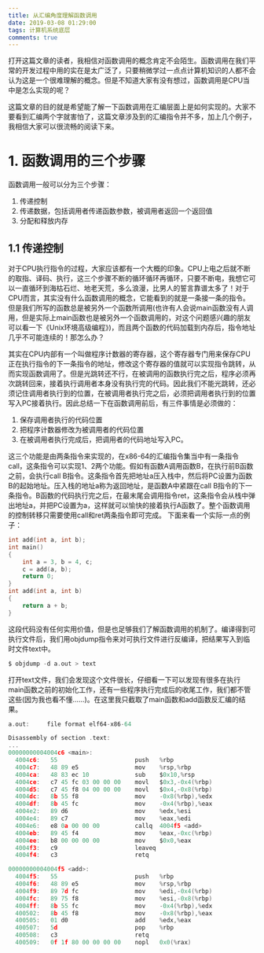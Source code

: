 ```yaml
---
title: 从汇编角度理解函数调用
date: 2019-03-08 01:29:00
tags: 计算机系统底层
comments: true
---
```

打开这篇文章的读者，我相信对函数调用的概念肯定不会陌生。函数调用在我们平常的开发过程中用的实在是太广泛了，只要稍微学过一点点计算机知识的人都不会认为这是一个很难理解的概念。但是不知道大家有没有想过，函数调用是CPU当中是怎么实现的呢？

这篇文章的目的就是希望能了解一下函数调用在汇编层面上是如何实现的。大家不要看到汇编两个字就害怕了，这篇文章涉及到的汇编指令并不多，加上几个例子，我相信大家可以很流畅的阅读下来。
<!-- more -->
# 1. 函数调用的三个步骤
函数调用一般可以分为三个步骤：
1. 传递控制
2. 传递数据，包括调用者传递函数参数，被调用者返回一个返回值
3. 分配和释放内存

## 1.1 传递控制
对于CPU执行指令的过程，大家应该都有一个大概的印象。CPU上电之后就不断的取指、译码、执行，这三个步骤不断的循环循环再循环，只要不断电，我想它可以一直循环到海枯石烂、地老天荒，多么浪漫，比男人的誓言靠谱太多了！对于CPU而言，其实没有什么函数调用的概念，它能看到的就是一条接一条的指令。但是我们所写的函数总是被另外一个函数所调用(也许有人会说main函数没有人调用，但是实际上main函数也是被另外一个函数调用的，对这个问题感兴趣的朋友可以看一下《Unix环境高级编程》)，而且两个函数的代码加载到内存后，指令地址几乎不可能连续的！那怎么办？

其实在CPU内部有一个叫做程序计数器的寄存器，这个寄存器专门用来保存CPU正在执行指令的下一条指令的地址，修改这个寄存器的值就可以实现指令跳转，从而实现函数调用了。但是光跳转还不行，在被调用的函数执行完之后，程序必须再次跳转回来，接着执行调用者本身没有执行完的代码。因此我们不能光跳转，还必须记住调用者执行到的位置，在被调用者执行完之后，必须把调用者执行到的位置写入PC接着执行。因此总结一下在函数调用前后，有三件事情是必须做的：
1. 保存调用者执行的代码位置
2. 把程序计数器修改为被调用者的代码位置
3. 在被调用者执行完成后，把调用者的代码地址写入PC。

这三个功能是由两条指令来实现的，在x86-64的汇编指令集当中有一条指令call，这条指令可以实现1、2两个功能。假如有函数A调用函数B，在执行前B函数之前，会执行call B指令。这条指令首先把地址a压入栈中，然后将PC设置为函数B的起始地址。压入栈的地址a称为返回地址，是函数A中紧跟在call B指令的下一条指令。B函数的代码执行完之后，在最末尾会调用指令ret，这条指令会从栈中弹出地址a，并把PC设置为a，这样就可以愉快的接着执行A函数了。整个函数调用的控制转移只需要使用call和ret两条指令即可完成。
下面来看一个实际一点的例子：
```c
int add(int a, int b);
int main()
{
    int a = 3, b = 4, c;
    c = add(a, b);
    return 0;
}
int add(int a, int b)
{
    return a + b;
}
```
这段代码没有任何实用价值，但是也足够我们了解函数调用的机制了。编译得到可执行文件后，我们用objdump指令来对可执行文件进行反编译，把结果写入到临时文件text中。
```c
$ objdump -d a.out > text
```
打开text文件，我们会发现这个文件很长，仔细看一下可以发现有很多在执行main函数之前的初始化工作，还有一些程序执行完成后的收尾工作，我们都不管这些(因为我也看不懂……)。在这里我只截取了main函数和add函数反汇编的结果。
```c
a.out:     file format elf64-x86-64

Disassembly of section .text:
...
00000000004004c6 <main>:
  4004c6:	55                   	push   %rbp
  4004c7:	48 89 e5             	mov    %rsp,%rbp
  4004ca:	48 83 ec 10          	sub    $0x10,%rsp
  4004ce:	c7 45 fc 03 00 00 00 	movl   $0x3,-0x4(%rbp)
  4004d5:	c7 45 f8 04 00 00 00 	movl   $0x4,-0x8(%rbp)
  4004dc:	8b 55 f8             	mov    -0x8(%rbp),%edx
  4004df:	8b 45 fc             	mov    -0x4(%rbp),%eax
  4004e2:	89 d6                	mov    %edx,%esi
  4004e4:	89 c7                	mov    %eax,%edi
  4004e6:	e8 0a 00 00 00       	callq  4004f5 <add>
  4004eb:	89 45 f4             	mov    %eax,-0xc(%rbp)
  4004ee:	b8 00 00 00 00       	mov    $0x0,%eax
  4004f3:	c9                   	leaveq 
  4004f4:	c3                   	retq   

00000000004004f5 <add>:
  4004f5:	55                   	push   %rbp
  4004f6:	48 89 e5             	mov    %rsp,%rbp
  4004f9:	89 7d fc             	mov    %edi,-0x4(%rbp)
  4004fc:	89 75 f8             	mov    %esi,-0x8(%rbp)
  4004ff:	8b 55 fc             	mov    -0x4(%rbp),%edx
  400502:	8b 45 f8             	mov    -0x8(%rbp),%eax
  400505:	01 d0                	add    %edx,%eax
  400507:	5d                   	pop    %rbp
  400508:	c3                   	retq   
  400509:	0f 1f 80 00 00 00 00 	nopl   0x0(%rax)
```